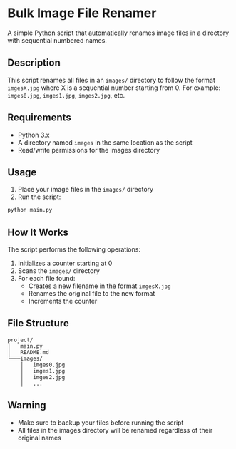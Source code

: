 # Bulk Image File Renamer

A simple Python script that automatically renames image files in a directory with sequential numbered names.

## Description

This script renames all files in an `images/` directory to follow the format `imgesX.jpg` where X is a sequential number starting from 0. For example: `imges0.jpg`, `imges1.jpg`, `imges2.jpg`, etc.

## Requirements

- Python 3.x
- A directory named `images` in the same location as the script
- Read/write permissions for the images directory

## Usage

1. Place your image files in the `images/` directory
2. Run the script:
```sh
python main.py
```

## How It Works

The script performs the following operations:
1. Initializes a counter starting at 0
2. Scans the `images/` directory
3. For each file found:
   - Creates a new filename in the format `imgesX.jpg`
   - Renames the original file to the new format
   - Increments the counter

## File Structure

```
project/
│   main.py
│   README.md
└───images/
    │   imges0.jpg
    │   imges1.jpg
    │   imges2.jpg
    │   ...
```

## Warning

- Make sure to backup your files before running the script
- All files in the images directory will be renamed regardless of their original names